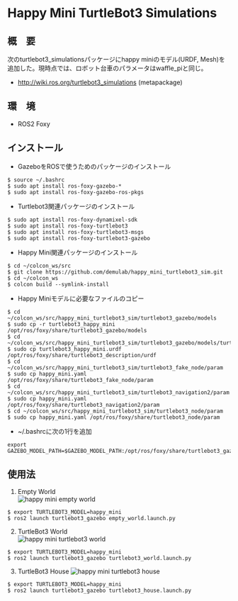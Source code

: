 # Happy Mini TurtleBot3 Simulations
## 概　要
次のturtlebot3_simulationsパッケージにhappy miniのモデル(URDF, Mesh)を追加した。現時点では、ロボット台車のパラメータはwaffle_piと同じ。  
- http://wiki.ros.org/turtlebot3_simulations (metapackage)


## 環　境  
- ROS2 Foxy

## インストール  
- GazeboをROSで使うためのパッケージのインストール
```
$ source ~/.bashrc
$ sudo apt install ros-foxy-gazebo-*
$ sudo apt install ros-foxy-gazebo-ros-pkgs
```
- Turtlebot3関連パッケージのインストール
```
$ sudo apt install ros-foxy-dynamixel-sdk
$ sudo apt install ros-foxy-turtlebot3
$ sudo apt install ros-foxy-turtlebot3-msgs
$ sudo apt install ros-foxy-turtlebot3-gazebo
```
- Happy Mini関連パッケージのインストール
```
$ cd ~/colcon_ws/src
$ git clone https://github.com/demulab/happy_mini_turtlebot3_sim.git
$ cd ~/colcon_ws
$ colcon build --symlink-install
```
- Happy Miniモデルに必要なファイルのコピー
```
$ cd ~/colcon_ws/src/happy_mini_turtlebot3_sim/turtlebot3_gazebo/models
$ sudo cp -r turtlebot3_happy_mini /opt/ros/foxy/share/turtlebot3_gazebo/models
$ cd ~/colcon_ws/src/happy_mini_turtlebot3_sim/turtlebot3_gazebo/models/turtlebot3_happy_mini/urdf
$ sudo cp turtlebot3_happy_mini.urdf /opt/ros/foxy/share/turtlebot3_description/urdf  
$ cd ~/colcon_ws/src/happy_mini_turtlebot3_sim/turtlebot3_fake_node/param
$ sudo cp happy_mini.yaml /opt/ros/foxy/share/turtlebot3_fake_node/param  
$ cd ~/colcon_ws/src/happy_mini_turtlebot3_sim/turtlebot3_navigation2/param
$ sudo cp happy_mini.yaml /opt/ros/foxy/share/turtlebot3_navigation2/param  
$ cd ~/colcon_ws/src/happy_mini_turtlebot3_sim/turtlebot3_node/param
$ sudo cp happy_mini.yaml /opt/ros/foxy/share/turtlebot3_node/param  
```
- ~/.bashrcに次の1行を追加
```
export GAZEBO_MODEL_PATH=$GAZEBO_MODEL_PATH:/opt/ros/foxy/share/turtlebot3_gazebo/models
```


## 使用法
1. Empty World  
![happy mini empty world](https://github.com/demulab/happy_mini_turtlebot3_sim/blob/main/happy_mini_empty_world.png "happy mini empty world")

```
$ export TURTLEBOT3_MODEL=happy_mini
$ ros2 launch turtlebot3_gazebo empty_world.launch.py
```

2. TurtleBot3 World  
![happy mini turtlebot3 world](https://github.com/demulab/happy_mini_turtlebot3_sim/blob/main/happy_mini_turtlebot3_world.png "happy mini turtlebot3 world")
```
$ export TURTLEBOT3_MODEL=happy_mini
$ ros2 launch turtlebot3_gazebo turtlebot3_world.launch.py
```

3. TurtleBot3 House
![happy mini turtlebot3 house](https://github.com/demulab/happy_mini_turtlebot3_sim/blob/main/happy_mini_house.png "happy mini turtlebot3 house")
```
$ export TURTLEBOT3_MODEL=happy_mini
$ ros2 launch turtlebot3_gazebo turtlebot3_house.launch.py
```
